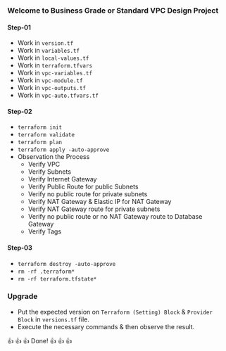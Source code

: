 ### Welcome to Business Grade or Standard VPC Design Project
#### Step-01
- Work in `version.tf`
- Work in `variables.tf`
- Work in `local-values.tf`
- Work in `terraform.tfvars`
- Work in `vpc-variables.tf`
- Work in `vpc-module.tf`
- Work in `vpc-outputs.tf`
- Work in `vpc-auto.tfvars.tf`

#### Step-02
- `terraform init`
- `terraform validate`
- `terraform plan`
- `terraform apply -auto-approve`
- Observation the Process
  - Verify VPC
  - Verify Subnets
  - Verify Internet Gateway
  - Verify Public Route for public Subnets
  - Verify no public route for private subnets
  - Verify NAT Gateway & Elastic IP for NAT Gateway
  - Verify NAT Gateway route for private subnets
  - Verify no public route or no NAT Gateway route to Database Gateway
  - Verify Tags
#### Step-03
- `terraform destroy -auto-approve`
- `rm -rf .terraform*`
- `rm -rf terraform.tfstate*`

### Upgrade
- Put the expected version on `Terraform (Setting) Block` & `Provider Block` in `versions.tf` file.
- Execute the necessary commands & then observe the result.

👍 👍 👍 Done! 👍 👍 👍 